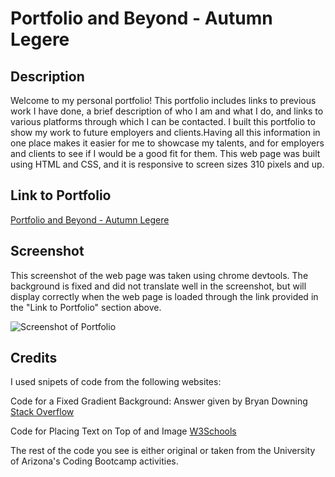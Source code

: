 # Portfolio and Beyond - Autumn Legere

## Description

Welcome to my personal portfolio! This portfolio includes links to previous work I have done, a brief description of who I am and what I do, and links to various platforms through which I can be contacted. I built this portfolio to show my work to future employers and clients.Having all this information in one place makes it easier for me to showcase my talents, and for employers and clients to see if I would be a good fit for them. This web page was built using HTML and CSS, and it is responsive to screen sizes 310 pixels and up.

## Link to Portfolio
[Portfolio and Beyond - Autumn Legere](https://autumnlegere.github.io/PortfolioAndBeyond/)

## Screenshot

This screenshot of the web page was taken using chrome devtools. The background is fixed and did not translate well in the screenshot, but will display correctly when the web page is loaded through the link provided in the "Link to Portfolio" section above.

![Screenshot of Portfolio](./Images/Screenshot.png)

## Credits

I used snipets of code from the following websites:

Code for a Fixed Gradient Background: Answer given by Bryan Downing
[Stack Overflow](https://stackoverflow.com/questions/2869212/css3-gradient-background-set-on-body-doesnt-stretch-but-instead-repeats)

Code for Placing Text on Top of and Image
[W3Schools](https://www.w3schools.com/howto/howto_css_image_text.asp)

The rest of the code you see is either original or taken from the University of Arizona's Coding Bootcamp activities.
